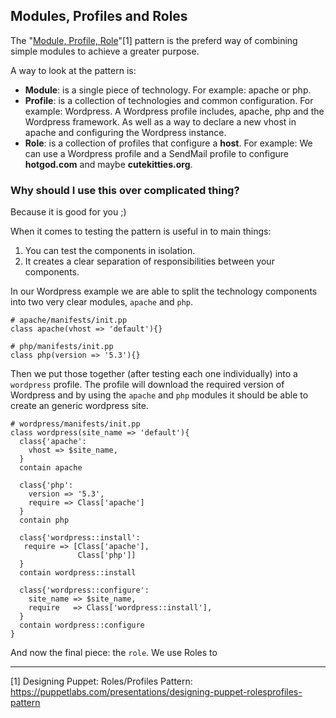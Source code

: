 ## Modules, Profiles and Roles

The "[Module, Profile, Role](https://puppetlabs.com/presentations/designing-puppet-rolesprofiles-pattern)"[1] pattern is the preferd way of combining simple modules to achieve a greater purpose.

A way to look at the pattern is:

* **Module**: is a single piece of technology. For example: apache or php.
* **Profile**: is a collection of technologies and common configuration. For example: Wordpress. A Wordpress profile includes, apache, php and the Wordpress framework. As well as a way to declare a new vhost in apache and configuring the Wordpress instance.
* **Role**: is a collection of profiles that configure a **host**. For example: We can use a Wordpress profile and a SendMail profile to configure **hotgod.com** and maybe **cutekitties.org**.


### Why should I use this over complicated thing?

Because it is good for you ;)

When it comes to testing the pattern is useful in to main things:
1. You can test the components in isolation.
2. It creates a clear separation of responsibilities between your components.

In our Wordpress example we are able to split the technology components into two very clear modules, `apache` and `php`.

```puppet
# apache/manifests/init.pp
class apache(vhost => 'default'){}

# php/manifests/init.pp
class php(version => '5.3'){}
```

Then we put those together (after testing each one individually) into a `wordpress` profile. The profile will download the required version of Wordpress and by using the `apache` and `php` modules it should be able to create an generic wordpress site.

```puppet
# wordpress/manifests/init.pp
class wordpress(site_name => 'default'){
  class{'apache':
    vhost => $site_name,
  }
  contain apache
  
  class{'php':
    version => '5.3',
    require => Class['apache']
  }
  contain php
  
  class{'wordpress::install':
   require => [Class['apache'],
               Class['php']]
  }
  contain wordpress::install
  
  class{'wordpress::configure':
    site_name => $site_name,
    require   => Class['wordpress::install'],
  }
  contain wordpress::configure
}
```

And now the final piece: the `role`. We use Roles to 


---


[1] Designing Puppet: Roles/Profiles Pattern: https://puppetlabs.com/presentations/designing-puppet-rolesprofiles-pattern
